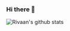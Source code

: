 ### Hi there 👋
![Rivaan's github stats](https://github-readme-stats.vercel.app/api?username=rivaanranawat&show_icons=true&theme=radical)
<!--
**RivaanRanawat/RivaanRanawat** is a ✨ _special_ ✨ repository because its `README.md` (this file) appears on your GitHub profile.

Here are some ideas to get you started:

- 🔭 I’m currently working on ...
- 🌱 I’m currently learning ...
- 👯 I’m looking to collaborate on ...
- 🤔 I’m looking for help with ...
- 💬 Ask me about ...
- 📫 How to reach me: ...
- 😄 Pronouns: ...
- ⚡ Fun fact: ...
-->
